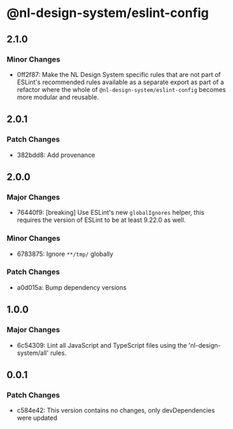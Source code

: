 # @nl-design-system/eslint-config

## 2.1.0

### Minor Changes

- 0ff2f87: Make the NL Design System specific rules that are not part of ESLint's recommended rules available as a separate export
  as part of a refactor where the whole of `@nl-design-system/eslint-config` becomes more modular and reusable.

## 2.0.1

### Patch Changes

- 382bdd8: Add provenance

## 2.0.0

### Major Changes

- 76440f9: [breaking] Use ESLint's new `globalIgnores` helper, this requires the version of ESLint to be at least 9.22.0 as well.

### Minor Changes

- 6783875: Ignore `**/tmp/` globally

### Patch Changes

- a0d015a: Bump dependency versions

## 1.0.0

### Major Changes

- 6c54309: Lint all JavaScript and TypeScript files using the 'nl-design-system/all' rules.

## 0.0.1

### Patch Changes

- c584e42: This version contains no changes, only devDependencies were updated

